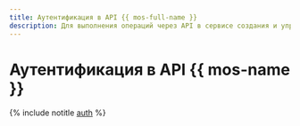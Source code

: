 ```yaml
---
title: Аутентификация в API {{ mos-full-name }}
description: Для выполнения операций через API в сервисе создания и управления кластерами {{ OS }} – {{ mos-full-name }}, необходимо получить IAM-токен для своего аккаунта.
---
```


# Аутентификация в API {{ mos-name }}

{% include notitle [auth](../../_includes/authentication.md) %}
